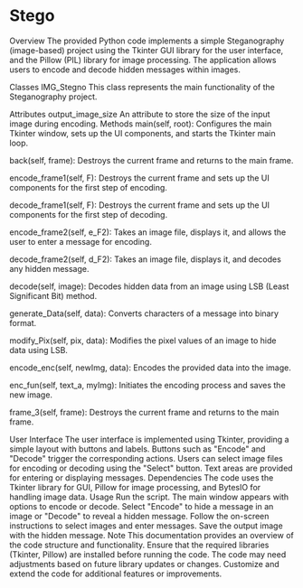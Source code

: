 # Stego
Overview
The provided Python code implements a simple Steganography (image-based) project using the Tkinter GUI library for the user interface, and the Pillow (PIL) library for image processing. The application allows users to encode and decode hidden messages within images.

Classes
IMG_Stegno
This class represents the main functionality of the Steganography project.

Attributes
output_image_size An attribute to store the size of the input image during encoding.
Methods
main(self, root): Configures the main Tkinter window, sets up the UI components, and starts the Tkinter main loop.

back(self, frame): Destroys the current frame and returns to the main frame.

encode_frame1(self, F): Destroys the current frame and sets up the UI components for the first step of encoding.

decode_frame1(self, F): Destroys the current frame and sets up the UI components for the first step of decoding.

encode_frame2(self, e_F2): Takes an image file, displays it, and allows the user to enter a message for encoding.

decode_frame2(self, d_F2): Takes an image file, displays it, and decodes any hidden message.

decode(self, image): Decodes hidden data from an image using LSB (Least Significant Bit) method.

generate_Data(self, data): Converts characters of a message into binary format.

modify_Pix(self, pix, data): Modifies the pixel values of an image to hide data using LSB.

encode_enc(self, newImg, data): Encodes the provided data into the image.

enc_fun(self, text_a, myImg): Initiates the encoding process and saves the new image.

frame_3(self, frame): Destroys the current frame and returns to the main frame.

User Interface
The user interface is implemented using Tkinter, providing a simple layout with buttons and labels.
Buttons such as "Encode" and "Decode" trigger the corresponding actions.
Users can select image files for encoding or decoding using the "Select" button.
Text areas are provided for entering or displaying messages.
Dependencies
The code uses the Tkinter library for GUI, Pillow for image processing, and BytesIO for handling image data.
Usage
Run the script.
The main window appears with options to encode or decode.
Select "Encode" to hide a message in an image or "Decode" to reveal a hidden message.
Follow the on-screen instructions to select images and enter messages.
Save the output image with the hidden message.
Note
This documentation provides an overview of the code structure and functionality.
Ensure that the required libraries (Tkinter, Pillow) are installed before running the code.
The code may need adjustments based on future library updates or changes.
Customize and extend the code for additional features or improvements.
